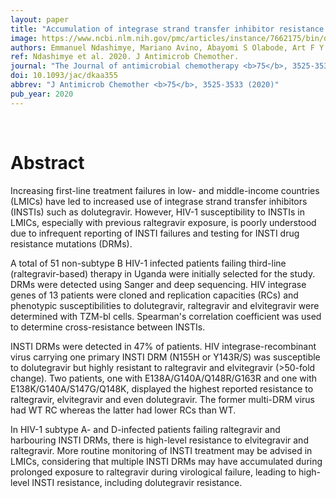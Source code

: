 ```yaml
---
layout: paper
title: "Accumulation of integrase strand transfer inhibitor resistance mutations confers high-level resistance to dolutegravir in non-B subtype HIV-1 strains from patients failing raltegravir in Uganda."
image: https://www.ncbi.nlm.nih.gov/pmc/articles/instance/7662175/bin/dkaa355f3.jpg
authors: Emmanuel Ndashimye, Mariano Avino, Abayomi S Olabode, Art F Y Poon, Richard M Gibson, Yue Li, Adam Meadows, Christine Tan, Paul S Reyes, Cissy M Kityo, Fred Kyeyune, Immaculate Nankya, Miguel E Quiñones-Mateu, Eric J Arts
ref: Ndashimye et al. 2020. J Antimicrob Chemother.
journal: "The Journal of antimicrobial chemotherapy <b>75</b>, 3525-3533 (2020)"
doi: 10.1093/jac/dkaa355
abbrev: "J Antimicrob Chemother <b>75</b>, 3525-3533 (2020)"
pub_year: 2020
---
```


<br />
<div data-badge-popover="right" data-badge-type="donut" data-pmid="32853364" data-hide-no-mentions="true" class="altmetric-embed"></div>

# Abstract

Increasing first-line treatment failures in low- and middle-income countries (LMICs) have led to increased use of integrase strand transfer inhibitors (INSTIs) such as dolutegravir. However, HIV-1 susceptibility to INSTIs in LMICs, especially with previous raltegravir exposure, is poorly understood due to infrequent reporting of INSTI failures and testing for INSTI drug resistance mutations (DRMs).

A total of 51 non-subtype B HIV-1 infected patients failing third-line (raltegravir-based) therapy in Uganda were initially selected for the study. DRMs were detected using Sanger and deep sequencing. HIV integrase genes of 13 patients were cloned and replication capacities (RCs) and phenotypic susceptibilities to dolutegravir, raltegravir and elvitegravir were determined with TZM-bl cells. Spearman's correlation coefficient was used to determine cross-resistance between INSTIs.

INSTI DRMs were detected in 47% of patients. HIV integrase-recombinant virus carrying one primary INSTI DRM (N155H or Y143R/S) was susceptible to dolutegravir but highly resistant to raltegravir and elvitegravir (>50-fold change). Two patients, one with E138A/G140A/Q148R/G163R and one with E138K/G140A/S147G/Q148K, displayed the highest reported resistance to raltegravir, elvitegravir and even dolutegravir. The former multi-DRM virus had WT RC whereas the latter had lower RCs than WT.

In HIV-1 subtype A- and D-infected patients failing raltegravir and harbouring INSTI DRMs, there is high-level resistance to elvitegravir and raltegravir. More routine monitoring of INSTI treatment may be advised in LMICs, considering that multiple INSTI DRMs may have accumulated during prolonged exposure to raltegravir during virological failure, leading to high-level INSTI resistance, including dolutegravir resistance.

